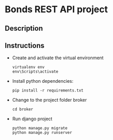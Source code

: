 # Bonds REST API project 

## Description


## Instructions

* Create and activate the virtual environment
    ```
    virtualenv env
    env\Scripts\activate
    ```
  
* Install python dependencies:
    ```
    pip install -r requirements.txt
    ```

* Change to the project folder broker
    ```
    cd broker
    ```

* Run django project
    ```
    python manage.py migrate
    python manage.py runserver
    ```
